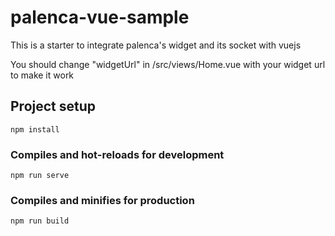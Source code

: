 # palenca-vue-sample

This is a starter to integrate palenca's widget and its socket with vuejs

You should change "widgetUrl" in /src/views/Home.vue with your widget url to make it work
## Project setup
```
npm install
```

### Compiles and hot-reloads for development
```
npm run serve
```

### Compiles and minifies for production
```
npm run build
```

